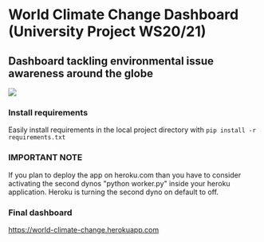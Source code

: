 # World Climate Change Dashboard (University Project WS20/21) 
## Dashboard tackling environmental issue awareness around the globe

<img src ="assets/banner2.png" width = "auto" height = "auto">


### Install requirements
Easily install requirements in the local project directory with
`pip install -r requirements.txt`

### IMPORTANT NOTE 
If you plan to deploy the app on heroku.com than you have to consider activating the second dynos "python worker.py" inside your heroku application. 
Heroku is turning the second dyno on default to off. 



### Final dashboard 
https://world-climate-change.herokuapp.com
